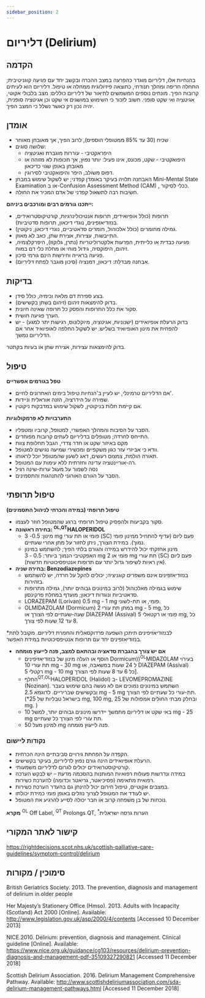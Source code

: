 ```yaml
---
sidebar_position: 2
---
```


# דליריום (Delirium) 


## הקדמה

בהנחיות אלו, דליריום מוגדר כהפרעה במצב ההכרה ובקשב יחד עם פגיעה קוגניטיבית; התחלה חריפה ומהלך תנודתי, כתוצאה פיזיולוגית ממחלה או טיפול. דליריום הוא לעיתים קרובות הפיך. מונחים נוספים המשמשים לתיאור של דליריום כוללים: מצב בלבולי אקוטי, אגיטציה ואי שקט סופני.  חשוב לזכור כי השימוש  במושגים אי שקט וכן אגיטציה סופנית,  יהיה נכון רק כאשר נשלל כי המצב הפיך.

## אומדן
- שכיח (30 עד 85% ממטופלי הוספיס), לרוב הפיך, אך מאובחן מאוחר
- שלושה סוגים:
    - היפראקטיבי - עוררות מוגברת ואגיטציה
    - היפואקטיבי - שקט, מכונס, אינו פעיל: יותר נפוץ, אך תכופות לא מזוהה או מאובחן באופן שגוי כדיכאון
    - דפוס משולב, היפר והיפואקטיבי לסירוגין.
- האבחנה תלויה בעיקר באומדן קפדני; יש לשקול שימוש במבחן Mini-Mental State Examination  או ב-Confusion Assessment Method (CAM) , ככלי לסיקור.
- חשיבות רבה לתשאול קפדני של אדם המכיר את החולה. 

**ייתכנו גורמים רבים ומורכבים ביניהם:**
- תרופות (כולל אופיואידים, תרופות אנטיכולינרגיות, קורטיקוסטרואידים, בנזודיאזפינים, נוגדי דיכאון, תרופות סדטיביות).
- גמילה מחומרים (כולל אלכוהול, חומרים סדאטיביים, נוגדי דיכאון, ניקוטין).
- התייבשות, עצירות, אצירת שתן, כאב לא מאוזן.
- פגיעה כבדית או כלייתית, הפרעות אלקטרוליטריות (נתרן, גלוקוז), היפרקלצמיה, זיהום, היפוקסיה, גידול מוחי או מחלת כלי דם במוח.
- פגיעה בראייה וחירשות הינם גורמי סיכון.
- אבחנה מבדלת: דיכאון, דמנציה (סיכון מוגבר לפתח דליריום).

## בדיקות
- בצע ספירת דם מלאה וכימיה, כולל סידן.
- בדוק להימצאות זיהום (זיהום בשתן בקשישים).
- סקור את כלל התרופות והפסק כל תרופה שאינה חיונית.
- הערך פגיעה חושית.
- בדוק הרעלת אופיואידים (ישנוניות, אגיטציה, מיוקלונוס, רגישות יתר למגע) - יש להפחית את מינון האופיואיד בשליש. יש לשקול החלפה לאופיואיד אחר אם הדליריום נמשך.

בדוק להימצאות עצירות, אצירת שתן או בעיות בקתטר.


## טיפול
**טפל בגורמים אפשריים**
-	אם הדליריום טרמינלי, יש לעיין ב'הנחיות טיפול בימים האחרונים לחיים'.
-	שמירה על הידרציה, הזנה אוראלית וניידות.
-	אם קיימת תלות בניקוטין, לשקול שימוש במדבקות ניקוטין.

**התערבויות לא פרמקולוגיות**
-	הסבר על הסיבות והמהלך האפשרי, למטופל, קרוביו ומטפליו.
-	התייחס לחרדה; מטופלים בדליריום לעתים קרובות מפוחדים.
-	מקם באיזור שקט או חדר צדדי, הגבל תחלופת צוות
-	וודא כי אביזרי עזר כגון משקפיים ומכשירי שמיעה נגישים למטופל.
-	תאורה הולמת, צמצום רעשים, דאג לשעון שהמטופל יוכל לראותו. 
-	רה-אוריינטציה עדינה וחזרתית ללא עימות עם המטופל. 
-	נסה לשמור על מעגל ערות-שינה רגיל
-	הסבר על הגורם האורגני להתנהגות והתסמינים.


## טיפול תרופתי
**טיפול תרופתי (במידה והכרחי לניהול התסמינים)**
-	סקור בקביעות ולהפסיק טיפול תרופתי ברגע שהמטופל חוזר לעצמו.
-	**בחירה ראשונה: <sup>OL,QT</sup>HALOPERIDOL** 
    -	מינון: 0.5- 3 mg פומי או תת עורי (SC) פעם ליום (עדיף להתחיל ממינון פומי נמוך). במידת הצורך, ניתן לחזור על מתן אחרי שעתיים.
    -	מינון אחזקתי יכול להידרש במידה והגורם בלתי הפיך; להשתמש במינון האפקטיבי הנמוך ביותר: 0.5 - 3 mg פומי או 2 mg תת עורי (SC) פעם ליום (אין ראיות לשיפור גדול יותר עם תרופות אנטיפסיכוטיות חדשות).
-	**בחירה שניה: Benzodiazepines**
    -	בנזודיאזפינים אינם משפרים קוגניציה; יכולים להקל על חרדה, יש להשתמש בזהירות.
    -	שימוש בגמילה מאלכוהול (לרוב במינונים גבוהים יותר), גמילה מתרופות סדאטיביות ונוגדות דיכאון; מועדף במחלת פרקינסון.
    -	LORAZEPAM (Lorivan) 0.5 mg - 1 mg פומי, או תת-לשוני.
    -	OLMIDAZOLAM (Dormicum) במתן תת עורי 2 mg - 5 mg, כל שעה-שעתיים לפי הצורך או  DIAZEPAM (Assival) פומי או רקטאלי 5 mg, כל 8 עד 12 שעות לפי צורך.

*לבנזודיאזיפינים תיתכן השפעה פרדוקסאלית והחמרת דליריום. מקובל לתת בנזודיאזפינים יחד עם תרופות אנטיפסיכוטיות במידת האפשר.

- **אם יש צורך בהגברת סדאציה ובהתאם למצב, פנה לייעוץ מומחה**
    - הוסף או העלה מינון של בנזודיאזיפינים Dormicum))<sup>OL</sup>MIDAZOLAM  בעירוי תת עורי 10 mg - 30 mg ל 24 שעות במשאבה, או DIAZEPAM (Assival) רקטלי 5 mg - 10 mg כל 6 עד 8 שעות לפי הצורך].
    - החלף<sup>QT,OL</sup>HALOPERIDOL (Halidol)  ב- LEVOMEPROMAZINE (Nozinan). השתמש במינונים נמוכים אם לא נעשה בהם שימוש בעבר ובקשישים שבריריים. לדוגמא 2.5 mg - 5 mg תת-עורי כל שעתיים לפי הצורך. (*בישראל טבליות של 25 mg, 100 mg, ובחלק מבתי החולים אמפולות של 25 mg. )
    - באי שקט או דליריום מתמשך יידרשו מינונים גבוהים יותר, למשל 10 mg - 25 mg תת עורי לפי הצורך כל שעתיים.
    - למינון מעל 50 mg פנה לייעוץ מומחה.



### נקודות ליישום
-	הקפדה על הפחתת גירויים סביבתיים הינה הכרחית.
-	הרעלת אופיואידים הינה גורם נפוץ לדליריום, בעיקר בקשישים.
-	קורטיקוסטרואידים יכולים לגרום לדליריום משמעותי.
-	במידה ונדרשות פעולות רפואיות המותנות בהסכמה מדעת – יש לבקש הערכה רפואית מתאימה (פסיכיאטר, גריאטר וכדומה) להערכת כשירות.
-	במצבים אקוטיים, טיפול חירום יכול להינתן גם בהעדר הערכת כשירות.
-	יש לעודד את המטופל לצרוך נוזלים באופן פומי כמידת יכולתו.
-	נוכחות של בן משפחה קרוב או חבר יכולה לסייע להרגיע את המטופל.

**מקרא**
<sup>OL</sup> Off Label, <sup>QT</sup> Prolongs QT, <sup>*</sup>הערות גרסה ישראלית 



## קישור לאתר המקורי

https://rightdecisions.scot.nhs.uk/scottish-palliative-care-guidelines/symptom-control/delirium

## סימוכין / מקורות

British Geriatrics Society. 2013. The prevention, diagnosis and management of delirium in older people

Her Majesty’s Stationery Office (Hmso). 2013. Adults with Incapacity (Scotland) Act 2000 [Online]. Available: http://www.legislation.gov.uk/asp/2000/4/contents [Accessed 10 December 2013]

NICE.2010.  Delirium: prevention, diagnosis and management.  Clinical guideline [Online].  Available: https://www.nice.org.uk/guidance/cg103/resources/delirium-prevention-diagnosis-and-management-pdf-35109327290821 [Accessed 11 December 2018]

Scottish Delirium Association.  2016.  Delirium Management Comprehensive Pathway.  Available: http://www.scottishdeliriumassociation.com/sda-delirium-management-pathways.html [Accessed 11 December 2018]

